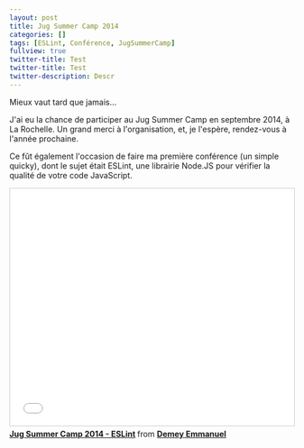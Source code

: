 ```yaml
---
layout: post
title: Jug Summer Camp 2014
categories: []
tags: [ESLint, Conférence, JugSummerCamp]
fullview: true
twitter-title: Test
twitter-title: Test
twitter-description: Descr
---
```


Mieux vaut tard que jamais... 

J'ai eu la chance de participer au Jug Summer Camp en septembre 2014, à La Rochelle. Un grand merci à l'organisation, et, je l'espère, rendez-vous à l'année prochaine. 

Ce fût également l'occasion de faire ma première conférence (un simple quicky), dont le sujet était ESLint, une librairie Node.JS pour vérifier la qualité de votre code JavaScript.  

<iframe src="//www.slideshare.net/slideshow/embed_code/39347093?rel=0" width="512" height="421" frameborder="0" marginwidth="0" marginheight="0" scrolling="no" style="border:1px solid #CCC; border-width:1px; margin-bottom:5px; max-width: 100%;" allowfullscreen> </iframe> <div style="margin-bottom:5px"> <strong> <a href="https://fr.slideshare.net/Gillespie59/jug-summer-camp-2014-eslint-39347093" title="Jug Summer Camp 2014 - ESLint" target="_blank">Jug Summer Camp 2014 - ESLint</a> </strong> from <strong><a href="http://www.slideshare.net/Gillespie59" target="_blank">Demey Emmanuel</a></strong> </div>

